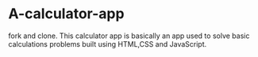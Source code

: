 # A-calculator-app
fork and clone.
This calculator app is basically an app used to solve basic calculations problems
built using HTML,CSS and JavaScript.
#
